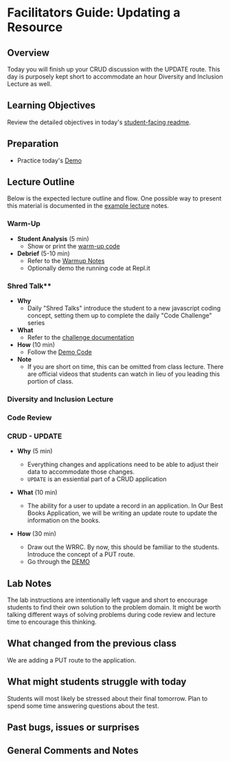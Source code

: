 # Facilitators Guide: Updating a Resource

## Overview

Today you will finish up your CRUD discussion with the UPDATE route. This day is purposely kept short to accommodate an hour Diversity and Inclusion Lecture as well. 

## Learning Objectives

Review the detailed objectives in today's [student-facing readme](../README.md).

## Preparation

- Practice today's [Demo](../demo)

## Lecture Outline

Below is the expected lecture outline and flow. One possible way to present this material is documented in the [example lecture](../facilitator/LECTURE-EXAMPLE.md) notes.

### Warm-Up

- **Student Analysis** (5 min)
  - Show or print the [warm-up code](../warm-up/warm-up.md)
- **Debrief** (5-10 min)
  - Refer to the [Warmup Notes](../warm-up/NOTES.md)
  - Optionally demo the running code at Repl.it

### Shred Talk**

- **Why**
  - Daily "Shred Talks" introduce the student to a new javascript coding concept, setting them up to complete the daily "Code Challenge" series
- **What**
  - Refer to the [challenge documentation](../challenges/README.md)
- **How** (10 min)
  - Follow the [Demo Code](../challenges/DEMO.md)
- **Note**
  - If you are short on time, this can be omitted from class lecture. There are official videos that students can watch in lieu of you leading this portion of class.

### Diversity and Inclusion Lecture

### Code Review

### CRUD - UPDATE

- **Why** (5 min)
  - Everything changes and applications need to be able to adjust their data to accommodate those changes. 
  - `UPDATE` is an essiential part of a CRUD application

- **What** (10 min)
  - The ability for a user to update a record in an application. In Our Best Books Application, we will be writing an update route to update the information on the books. 

- **How** (30 min)
  - Draw out the WRRC. By now, this should be familiar to the students. Introduce the concept of a PUT route. 
  - Go through the [DEMO](../demo)

## Lab Notes

The lab instructions are intentionally left vague and short to encourage students to find their own solution to the problem domain. It might be worth talking different ways of solving problems during code review and lecture time to encourage this thinking.

## What changed from the previous class

We are adding a PUT route to the application.

## What might students struggle with today

Students will most likely be stressed about their final tomorrow. Plan to spend some time answering questions about the test.

## Past bugs, issues or surprises

## General Comments and Notes

